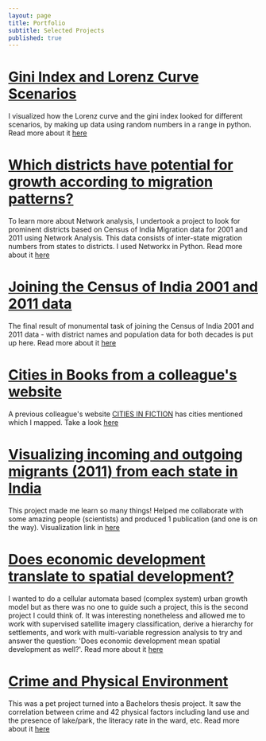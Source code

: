 ```yaml
---
layout: page
title: Portfolio
subtitle: Selected Projects
published: true
---
```


# [Gini Index and Lorenz Curve Scenarios](/portfolio/2024-08-22-gini-index.md) 

I visualized how the Lorenz curve and the gini index looked for different scenarios, by making up data using random numbers in a range in python. Read more about it [here](/portfolio/2024-08-22-gini-index.md)


# [Which districts have potential for growth according to migration patterns?](/portfolio/2024-08-08-migration-network-analysis.md) 

To learn more about Network analysis, I undertook a project to look for prominent districts based on Census of India Migration data for 2001 and 2011 using Network Analysis. This data consists of inter-state migration numbers from states to districts. I used Networkx in Python. Read more about it [here](/portfolio/2024-08-08-migration-network-analysis.md)


# [Joining the Census of India 2001 and 2011 data](/portfolio/2024-06-11-census-data-merge-2001-2011.md) 

The final result of monumental task of joining the Census of India 2001 and 2011 data - with district names and population data for both decades is put up here. Read more about it [here](/portfolio/2024-06-11-census-data-merge-2001-2011.md)


# [Cities in Books from a colleague's website](/portfolio/2023-12-23-cities-in-books.md) 

A previous colleague's website [CITIES IN FICTION](https://www.citiesinfiction.com/archive) has cities mentioned which I mapped. Take a look [here](/portfolio/2023-12-23-cities-in-books.md)


# [Visualizing incoming and outgoing migrants (2011) from each state in India](/portfolio/2023-12-22-inter-state-migration-dashboard.md) 

This project made me learn so many things! Helped me collaborate with some amazing people (scientists) and produced 1 publication (and one is on the way). Visualization link in [here](/portfolio/2023-12-22-inter-state-migration-dashboard.md)


# [Does economic development translate to spatial development?](/portfolio/2022-07-15-regional-economic-growth-spatial-growth.md) 

I wanted to do a cellular automata based (complex system) urban growth model but as there was no one to guide such a project, this is the second project I could think of. It was interesting nonetheless and allowed me to work with supervised satellite imagery classification, derive a hierarchy for settlements, and work with multi-variable regression analysis to try and answer the question: 'Does economic development mean spatial development as well?'. Read more about it [here](/portfolio/2022-07-15-regional-economic-growth-spatial-growth.md)


# [Crime and Physical Environment](/portfolio/2022-06-28-crime-and-physical-environment.md) 

This was a pet project turned into a Bachelors thesis project. It saw the correlation between crime and 42 physical factors including land use and the presence of lake/park, the literacy rate in the ward, etc. 
Read more about it [here](/portfolio/2022-06-28-crime-and-physical-environment.md)

